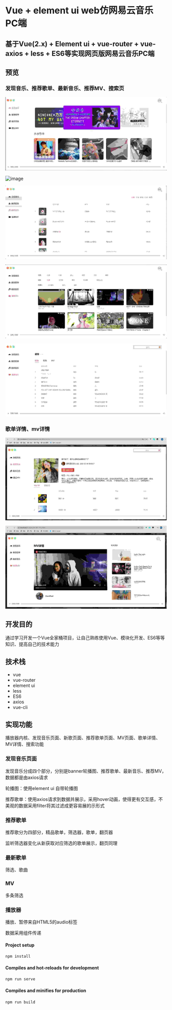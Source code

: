 <!--
 * @Autor: YeWei Wang
 * @Date: 2020-04-20 23:26:47
 * @WeChat: wj826036
 * @Motto: 求知若渴，虚心若愚
 * @Description
 * @LastEditTime: 2020-05-19 17:43:06
 * @Version: 野未音乐 v_1.0 pc端
 * @FilePath: \cloud-music\README.md
--> 
# Vue + element ui web仿网易云音乐 PC端

## 基于Vue(2.x) + Element ui + vue-router + vue-axios + less + ES6等实现网页版网易云音乐PC端


## 预览

### 发现音乐、推荐歌单、最新音乐、推荐MV、搜索页

![image](https://github.com/WangYeWei/Cloud-Music/blob/master/img-folder/index-discovery.jpg)

![image](https://github.com/WangYeWei/Cloud-Music/blob/master/img-folder/index-playlist.jpg)

![image](https://github.com/WangYeWei/Cloud-Music/blob/master/img-folder/index-newsong.jpg)

![image](https://github.com/WangYeWei/Cloud-Music/blob/master/img-folder/index-mvs.jpg)

![image](https://github.com/WangYeWei/Cloud-Music/blob/master/img-folder/index-result.jpg)



### 歌单详情、mv详情

![image](https://github.com/WangYeWei/Cloud-Music/blob/master/img-folder/playlist.jpg)


![image](https://github.com/WangYeWei/Cloud-Music/blob/master/img-folder/mv.jpg)


## 开发目的

通过学习开发一个Vue全家桶项目，让自己熟练使用Vue、模块化开发、ES6等等知识、提高自己的技术能力

## 技术栈

- vue
- vue-router
- element ui
- less
- ES6
- axios
- vue-cli

## 实现功能

播放器内核、发现音乐页面、新歌页面、推荐歌单页面、MV页面、歌单详情、MV详情、搜索功能

### 发现音乐页面

发现音乐分成四个部分，分别是banner轮播图、推荐歌单、最新音乐、推荐MV，数据都是由axios请求

轮播图：使用element ui 自带轮播图

推荐歌单：使用axios请求到数据并展示，采用hover动画，使得更有交互感，不美观的数据采用filter将其过滤成更容易展的示形式

### 推荐歌单
推荐歌分为四部分，精品歌单，筛选器，歌单，翻页器

监听筛选器变化从新获取对应筛选的歌单展示，翻页同理

### 最新歌单
筛选、歌曲

### MV
多条筛选

### 播放器
播放、暂停来自HTML5的audio标签

数据采用组件传递

#### Project setup
```
npm install
```

#### Compiles and hot-reloads for development
```
npm run serve
```

#### Compiles and minifies for production
```
npm run build
```

